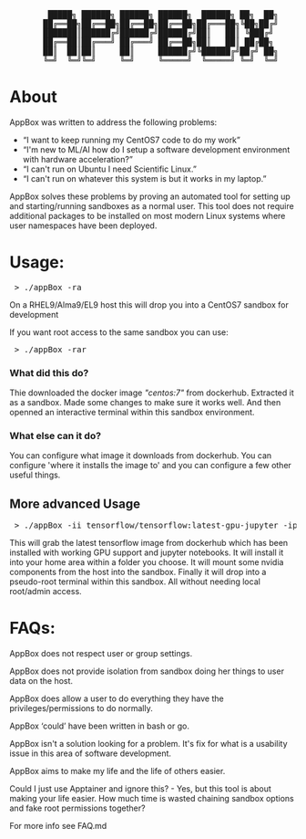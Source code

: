 <pre>
        █████╗ ██████╗ ██████╗ ██████╗  ██████╗ ██╗  ██╗
       ██╔══██╗██╔══██╗██╔══██╗██╔══██╗██╔═══██╗╚██╗██╔╝
       ███████║██████╔╝██████╔╝██████╔╝██║   ██║ ╚███╔╝ 
       ██╔══██║██╔═══╝ ██╔═══╝ ██╔══██╗██║   ██║ ██╔██╗ 
       ██║  ██║██║     ██║     ██████╔╝╚██████╔╝██╔╝ ██╗
       ╚═╝  ╚═╝╚═╝     ╚═╝     ╚═════╝  ╚═════╝ ╚═╝  ╚═╝
</pre>



# About

AppBox was written to address the following problems:

- “I want to keep running my CentOS7 code to do my work”
- “I'm new to ML/AI how do I setup a software development environment with hardware acceleration?”
- “I can't run on Ubuntu I need Scientific Linux.”
- “I can't run on whatever this system is but it works in my laptop.”

AppBox solves these problems by proving an automated tool for setting up and starting/running sandboxes as a normal user.
This tool does not require additional packages to be installed on most modern Linux systems where user namespaces have been deployed.


# Usage:

<pre> > ./appBox -ra
</pre>

On a RHEL9/Alma9/EL9 host this will drop you into a CentOS7 sandbox for development

If you want root access to the same sandbox you can use:

<pre> > ./appBox -rar
</pre>

### What did this do?

Thie downloaded the docker image _"centos:7"_ from dockerhub. Extracted it as a sandbox. Made some changes to make sure it works well. And then openned an interactive terminal within this sandbox environment.

### What else can it do?

You can configure what image it downloads from dockerhub. You can configure 'where it installs the image to' and you can configure a few other useful things.


## More advanced Usage

<pre> > ./appBox -ii tensorflow/tensorflow:latest-gpu-jupyter -ip $HOME/tf-w-gpu-support -rar -add_nv
</pre>

This will grab the latest tensorflow image from dockerhub which has been installed with working GPU support and jupyter notebooks.
It will install it into your home area within a folder you choose.
It will mount some nvidia components from the host into the sandbox.
Finally it will drop into a pseudo-root terminal within this sandbox.
All without needing local root/admin access.




# FAQs:

AppBox does not respect user or group settings.

AppBox does not provide isolation from sandbox doing her things to user data on the host.

AppBox does allow a user to do everything they have the privileges/permissions to do normally.

AppBox ‘could’ have been written in bash or go.

AppBox isn't a solution looking for a problem. It's fix for what is a usability issue in this area of software development.

AppBox aims to make my life and the life of others easier.

Could I just use Apptainer and ignore this? - Yes, but this tool is about making your life easier. How much time is wasted chaining sandbox options and fake root permissions together?


For more info see FAQ.md
